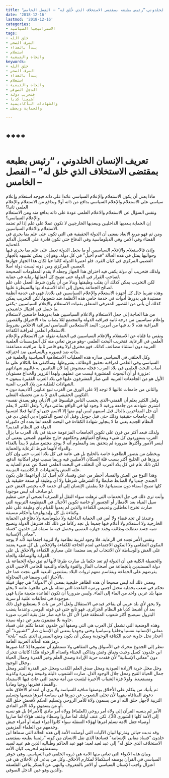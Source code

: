 ```yaml
---
title: "تعريف الانسان الخلدوني،”رئيس بطبعه بمقتضى الاستخلاف الذي خُلق له” – الفصل الخامس"
date: '2018-12-16'
lastmod: '2018-12-16'
categories:
- الاستراتيجيا السياسية
tags:
- خلق الله
- الصرف الصحي
- يبدأ بالغذاء
- استعلام
- والجاه والتبعية
keywords:
- خلق الله
- الصرف الصحي
- يبدأ بالغذاء
- استعلام
- والجاه والتبعية
- الدجل الصوفي
- فتخريب دولة
- أشبعنا كذبا
- والشهادات الـأكاديمية
- والحماية ويخطئ

---
```

# ****

# **تعريف الإنسان الخلدوني ، “رئيس بطبعه بمقتضى الاستخلاف الذي خلق له” – الفصل الخامس –**

ماذا يعني أن يكون الاستعلام والإعلام السياسي عائدا على ذاته فيوجد استعلام وإعلام سياسي على الاستعلام والإعلام السياسي بدافع من ذاته أولا وبدافع من الاستعلام والإعلام العلمي ثانيا؟  
ونفس السؤال عن الاستعلام والاعلام العلمي عودة على ذاته بدافع منه ومن الاستعلام والإعلام السياسي؟  
إن الحماية ببعديها الداخليين وببعديها الخارجيين لا تكون عملا على علم إذا لم تعتمد الاستعلام والاعلام السياسيين.  
ومن ثم فهو مربع الابعاد بمعنى أن الدولة الحقيقية هي التي تكون على علم بما يجري في القضاء وفي الامن وفي الدبلوماسية وفي الدفاع حتى تكون قادرة على التعديل الدائم للحماية.  
وإذن فالاستعلام والإعلام السياسيين أو ما يجعل الدولة تعمل على علم بما يجري فيها وحواليها يمثل في هذه الحالة “قدم أخيل” في كل دولة. وهو إذن يمكن تشبيهه بالجهاز العصبي المركزي في كيان الفرد. فلو اعتبرنا الدولة كائنا حيا لكان هذا الجهاز جهازها العصبي المركزي ومن دونه ليست دولة أصلا.  
ولذلك فتخريب أي دولة يكفي فيه اختراق هذا الجهاز وجعله لا يقدم المعلومات الصحيحة لصاحب القرار في الدولة حتى تصبح كل أعمالها رماية في عماية.   
لكن التخريب يمكن كذلك أن يقلب وظيفتها وبدلا من أن يكون شرط العمل على علم لصالح الجماعة يتحول إلى أداة الاستبداد بها والسيطرة عليها.  
وهذه تقريبا حال كل أجهزة الاستعلام والإعلام السياسيين في بلادنا. فهي في خدمة أنظمة مستبدة هي بدورها أدوات في خدمة حامي هذه الأنظمة ضد شعوبها. لكن التخريب يمكن كذلك أن يأتي من القصور المعرفي المتعلق بفنيات الاستعلام والإعلام السياسيين -يكفي ما حصل في اغتيال خاشقجي.  
من هنا الحاجة إلى جعل الاستعلام والاعلام السياسيين هما بدورهما خاضعين لاستعلام وإعلام سياسيين من درجة ثانية فتراقبه الدولة والمجتمع لئلا يصاب بداء الاختراق والقصور. المراقبة هذه لا بد فيها من أمرين: البعد الاستعلامي السياسي لمراقبة الاخلاص بشروط الاستعلام العلمي لمراقبة الكفاءة.  
ونفس ما قلناه عن الاستعلام والإعلام السياسيين في الحماية نقوله عن الاستعلام والإعلام العلمي في الرعاية. فتخريب البحث العلمي -وهو مرض تعاني منه كل المؤسسات العلمية العربية دون استثناء مضاعف كذلك. فهو مخترق أولا وهو قاصر ثانيا. مراقبته مضاعفة: بذاته ضد قصوره وبالسياسي ضد اختراقه.  
وكل الخلقي في السياسي مداره هذه العمليات الاستعلامية السياسية والعلمية في السياسي وفي العلمي لمراقبة تحقيق الوظائف بشروطها. وسأكتفي هنا بالكلام على ما أصاب البحث العلمي في بلاد العرب: فجله مغشوش إما لأن القائمين به غالبهم شهاداتهم مزورة أو أن البحوث المنشورة ليست من عملهم. ولهذا التزوير والخداع مستويان:  
• الأول هو من الجامعات العربية التي صار المشرفون عليها في بلاد العرب الفقيرة يبيعون الشهادات للطلبة من بلاد العرب الغنية.  
• والثاني من جامعات غالبها لا توجد إلا على الورق من الغرب تبيع عناوين أكاديمية دون التكوين الحقيقي الذي لا بد من تحصيله الفعلي.  
ولعل الكثير يعلم أن القمني-الذي يحسب الناس فيلسوفا في الأديان وهو يصدق نفسه-اشترى شهادته من جامعة ورقية لا وجود لها في الواقع بمائتي دولار؟ ولعل الكثير لا يعلم أن جل المفاخرين بالدال قبل اسمهم ليس لهم منها إلا الاسم حتى لو كانوا فعلا انتسبوا إلى جامعات حقيقية وذلك حتى قبل جوجل وقبل أن تصبح الدكتوراه بي ايتش دي في النظام الجديد يعني ما لا يتجاوز شهادة الكفاءة في البحث المعد لما بعده أي دكتوراه الدولة في النظام القديم؟  
ولذلك فبعد أكثر من قرن على تكوين الجامعات المزعومة حديثة في بلاد العرب ما يزال العرب يستوردون كل شيء ويتعالج أغنياؤهم وحكامهم خارج نظامهم الصحي بمعنى أن أيسر الأمور وأكثرها ضرورة لم يتحقق بعد والمعلوم أنه لا يوجد مجتمع سليم لا يبدأ بالغذاء والدواء لأنهما شرط الرعاية والحماية.  
ويخطئ من يتصور الظاهرة خاصة بالخليج بل هي عامة في كل بلاد العرب حتى وإن كان بروزها في الخليج أكثر بسبب قلة السكان الأصليين فيه وربما بسبب توفر امكانية الدفع. لكن ذلك عام في كل بلاد العرب لأن التخلف في البحث العلمي فضلا عن عدم العناية به علته الغش والشهادات الـأكاديمية المزيفة.  
وهذا النوع من الغش والفساد أخطر من غش وفساد لأنه أصل كل أنواعهما: فلن يكون الجندي جنديا ولا الضابط ضابطا ولا الشرطي شرطيا ولا أي وظيفة أو صنعة حقيقية بل كلها تصبح أسماء دون مسمياتها. فلا يطمئن الإنسان إلى أي خدمة لأنه يخشى الغش حتى لو صادف أنه ليس موجودا.  
وأنت ترى ذلك في جل الخدمات التي ترهلت سواء النقل أو الصرف الصحي أو حتى تنظيم سيل المياه بعد الأمطار أو الجسور أو خاصة تكوين الأجيال في المنظومة التربوية التي صارت تخرج العاطلين وعديمي الكفاءة والذين لم يعدوا للقيام بأي وظيفة على علم وكفاءة بل كل وإيديولوجيا وأحكام مسبقة.  
وعندئذ لن تجد قضاء ولا أمن في الحماية الداخلية ولا دبلوماسية ولا دفاع في الحماية الخارجية ولا استعلام ولا أعلام فيها جميعا بل تجد ركاما من ذلك كله فتترهل الدولة وتصبح شبه جسد تعطلت وظائفه وفقد جهازه العصبي وحصل فيه ما سماه ابن خلدون “فساد معاني ألإنسانية”.  
ونفس الأمر تجده في الرعاية. فلا وجود لتربية نظامية ولا لتربية اجتماعية لأنه لا يوجد المكون النظامي ولا المكون الاجتماعي لعدم الحاجة للكفاءة والإخلاص بل كل شيء يعتمد على الغش والوساطة لأن الانتخاب لم يعد معتمدا على معياري الكفاءة والأخلاق بل على القرابة والوساطة والجاه.  
والحصيلة الكلية هي أن الدولة لم تعد حكما بل صارت طرفا لأنها لم تبق دولة الجماعة بل دولة المستبدين بالجماعة من أصحاب المال والقوة والجاه والتبعية للحامي الأجنبي الذي يفرضهم على الجماعة ويتقاسم معهم ثروات البلاد بمقتضى التبعية التي نتجت عما حل بالأحياز التي وصفنا في المحاولة.  
ومعنى ذلك أنه ليس صحيحا أن هذه الظاهر خليجية بمعنى أن “الدولة” هي جهاز قبيلة تحكم في شعب بحماية محتل أجنبي ورمزه القاعدة التي تمثله بل هي ظاهرة عامة لا يخلو منها بلد عربي واحد من الماء إلى الماء. وليس ضروريا أن تكون القاعدة متعينة ماديا فهي موجودة في تحالفات علنية أو سرية.  
ولا يحق لأي بلد عربي أن يفاخر فيدعي الاستقلال ولعل آخر من بات لا يستطيع قول ذلك بعد أن أشبعنا كذبا هو النظام الجزائري. فهو تابع حتى في قوته اليومي. وعندما ينضب البترول سيصبح أكثر شعوب المنطقة فقرا لأن كل ما فيه صار مثل بقية العرب صورة خاوية بلا مضمون يعبر عن دولة سيدة.  
وهذه الوضعية التي تشمل كل العرب هي التي وصفها ابن خلدون عندما تكلم على فساد معاني الإنسانية نفسيا وخلقيا وسياسيا وحتى وجوديا بمعنى أن الإنسان صار “كشبورة” أي أعجاز نخل خاوية عديم الكثافة الوجودية ويمكن أن يكون وضع المصري الذي يكمه “بلحة” رمز هذه الحالة العربية العامة.  
تنظر إلى الجموع تتحرك في الأسواق وفي المقاهي ولا تستطيع أن تتصورها إلا كما صورها ابن خلدون: كسل وخبث ونفاق وغش وتذاكي الخبثاء وانعدام الرجولة هكذا كائنات تتحرك دون “معاني الإنسانية” لأن فقدت حرية الإرادة وصدق العلم وخير القدرة وجمال الحياة وجلال الوجود.  
وحل محل حرية الإرادة العبودية ومحل صدق العلم الكذب ومحل خير القدرة الشر ومحل جمال الحياة القبح ومحل جلال الوجود الذل. صارت الشعوب ذليلة وقبيحة وشريرة وكذوبة ومستعبدة. ولولا فزة الشباب الأخيرة ليئست من أمة محمد التي عاث فيها الاستبداد والفساد فخربها روحيا وماديا.  
ثم يأتيك من يتكلم على الأخلاق بوصفها منافية للسياسة ولا يرى أن انعدام الأخلاق علته دعوى المنافاة بينهما لأن تخلي الشعوب عن دورها في سياسة أمرها بنفسها وتسليم التربية لأجهل خلق الله أو من يسمون ولاة للأمر الروحي وتسليم الحكم لأفحش خلق الله أو من يسمون ولاة الأمر المادي.  
الأمر لم ينسبه القرآن إلى ولاة أمر روحي (العلماء) وولاة أمر مادي (الأمراء) بل هو نسبه إلى الأمة كلها (الشورى 38). لكن عنف أولئك لما صاروا وسطاء وعنف هؤلاء لما صاروا أوصياء جعل الامة تسلم امرها لهؤلاء السفلة سواء كانوا أمراء قبيلة أو أمراء جيش وخدمهم من العلماء المزيفين.  
وقد ندبت حياتي ونذرتها لبيان الآليات التي أوصلت الأمة إلى هذه الحالة التي سماها ابن خلدون “فساد معاني الإنسانية” فسادها الذي نقل الانسان من كونه “رئيسا بطبعه بمقتضى الاستخلاف الذي خلق له” إلى عبد لعبد لعبد: فهو عبد الحاكم وطباليه الذين هم عبيد لسيد يستعملهم لتخريب كيان الأمة.  
وبيان هذه الادواء التي تعاني منها الامة هي ذروة الخلقي في السياسي. وهي جوهر السياسي في القرآن بوصفه استكمالا لمكارم الأخلاق. وكل من يدعي أن الاخلاق هي في اعتزال واجب الإنسان السياسي أو الامر بالمعروف والنهي عن المنكر ينافي الفلسفة والدين وهو عين الدجل الصوفي.

###
